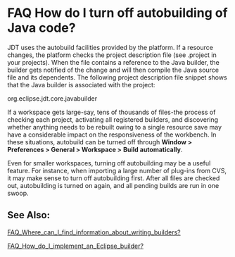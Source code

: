 

FAQ How do I turn off autobuilding of Java code?
================================================

JDT uses the autobuild facilities provided by the platform. If a resource changes, the platform checks the project description file (see .project in your projects). When the file contains a reference to the Java builder, the builder gets notified of the change and will then compile the Java source file and its dependents. The following project description file snippet shows that the Java builder is associated with the project:

   <buildSpec>
      <buildCommand>
         <name>org.eclipse.jdt.core.javabuilder</name>
         <arguments>
         </arguments>
      </buildCommand>
   </buildSpec>

If a workspace gets large-say, tens of thousands of files-the process of checking each project, activating all registered builders, and discovering whether anything needs to be rebuilt owing to a single resource save may have a considerable impact on the responsiveness of the workbench. In these situations, autobuild can be turned off through **Window > Preferences > General > Workspace >** **Build automatically**.

  

Even for smaller workspaces, turning off autobuilding may be a useful feature. For instance, when importing a large number of plug-ins from CVS, it may make sense to turn off autobuilding first. After all files are checked out, autobuilding is turned on again, and all pending builds are run in one swoop.

  

  

See Also:
---------

[FAQ\_Where\_can\_I\_find\_information\_about\_writing\_builders?](./FAQ_Where_can_I_find_information_about_writing_builders.md "FAQ Where can I find information about writing builders?")

  
[FAQ\_How\_do\_I\_implement\_an\_Eclipse_builder?](./FAQ_How_do_I_implement_an_Eclipse_builder.md "FAQ How do I implement an Eclipse builder?")

